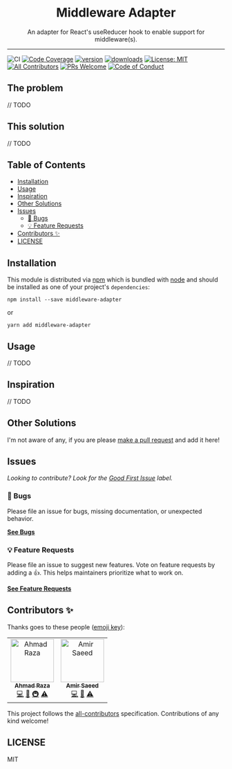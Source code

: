 <div align="center">
<h1>Middleware Adapter</h1>

<p>An adapter for React&#39;s useReducer hook to enable support for middleware(s).</p>
</div>

---

<!-- prettier-ignore-start -->
![CI]
[![Code Coverage][coverage-badge]][coverage]
[![version][version-badge]][package]
[![downloads][downloads-badge]][npmtrends]
[![License: MIT](https://img.shields.io/badge/License-MIT-yellow.svg)][license]
[![All Contributors](https://img.shields.io/badge/all_contributors-2-orange.svg?style=flat-square)](#contributors-)
[![PRs Welcome][prs-badge]][prs]
[![Code of Conduct][coc-badge]][coc]
<!-- prettier-ignore-end -->

## The problem

// TODO

## This solution

// TODO

## Table of Contents

<!-- START doctoc generated TOC please keep comment here to allow auto update -->
<!-- DON'T EDIT THIS SECTION, INSTEAD RE-RUN doctoc TO UPDATE -->

- [Installation](#installation)
- [Usage](#usage)
- [Inspiration](#inspiration)
- [Other Solutions](#other-solutions)
- [Issues](#issues)
  - [🐛 Bugs](#-bugs)
  - [💡 Feature Requests](#-feature-requests)
- [Contributors ✨](#contributors-)
- [LICENSE](#license)

<!-- END doctoc generated TOC please keep comment here to allow auto update -->

## Installation

This module is distributed via [npm][npm] which is bundled with [node][node] and
should be installed as one of your project's `dependencies`:

```
npm install --save middleware-adapter
```

or

```
yarn add middleware-adapter
```

## Usage

// TODO

## Inspiration

// TODO

## Other Solutions

I'm not aware of any, if you are please [make a pull request][prs] and add it
here!

## Issues

_Looking to contribute? Look for the [Good First Issue][good-first-issue]
label._

### 🐛 Bugs

Please file an issue for bugs, missing documentation, or unexpected behavior.

[**See Bugs**][bugs]

### 💡 Feature Requests

Please file an issue to suggest new features. Vote on feature requests by adding
a 👍. This helps maintainers prioritize what to work on.

[**See Feature Requests**][requests]

## Contributors ✨

Thanks goes to these people ([emoji key][emojis]):

<!-- ALL-CONTRIBUTORS-LIST:START - Do not remove or modify this section -->
<!-- prettier-ignore-start -->
<!-- markdownlint-disable -->
<table>
  <tr>
    <td align="center">
      <a href="https://github.com/iamfotx">
        <img src="https://github.com/iamfotx.png" width="100px;" alt="Ahmad Raza"/>
        <br />
        <sub>
          <b>Ahmad Raza</b>
        </sub>
      </a>
      <br />
      <a href="https://github.com/iamfotx/middleware-adapter/commits?author=iamfotx" title="Code">💻</a>
      <a href="https://github.com/iamfotx/middleware-adapter/commits?author=iamfotx" title="Documentation">📖</a> 
      <a href="#infra-iamfotx" title="Infrastructure (Hosting, Build-Tools, etc)">🚇</a>
      <a href="https://github.com/iamfotx/middleware-adapter/commits?author=iamfotx" title="Tests">⚠️</a>
    </td>
    <td align="center">
      <a href="https://github.com/amirsaeed671">
        <img src="https://github.com/amirsaeed671.png" width="100px;" alt="Amir Saeed"/>
        <br />
        <sub>
          <b>Amir Saeed</b>
        </sub>
      </a>
      <br />
      <a href="https://github.com/iamfotx/middleware-adapter/commits?author=amirsaeed671" title="Code">💻</a>
      <a href="https://github.com/iamfotx/middleware-adapter/commits?author=amirsaeed671" title="Documentation">📖</a> 
      <a href="https://github.com/iamfotx/middleware-adapter/commits?author=amirsaeed671" title="Tests">⚠️</a>
    </td>
  </tr>
</table>

<!-- markdownlint-enable -->
<!-- prettier-ignore-end -->

<!-- ALL-CONTRIBUTORS-LIST:END -->

This project follows the [all-contributors][all-contributors] specification.
Contributions of any kind welcome!

## LICENSE

MIT

<!-- prettier-ignore-start -->
[npm]: https://www.npmjs.com
[node]: https://nodejs.org
[license]: https://github.com/iamfotx/middleware-adapter/blob/master/LICENSE
[prs-badge]: https://img.shields.io/badge/PRs-welcome-brightgreen.svg?style=flat-square
[prs]: http://makeapullrequest.com
[coc-badge]: https://img.shields.io/badge/code%20of-conduct-ff69b4.svg?style=flat-square
[coc]: https://github.com/iamfotx/middleware-adapter/blob/master/other/CODE_OF_CONDUCT.md
[emojis]: https://github.com/all-contributors/all-contributors#emoji-key
[all-contributors]: https://github.com/all-contributors/all-contributors
[bugs]: https://github.com/iamfotx/middleware-adapter/issues?utf8=%E2%9C%93&q=is%3Aissue+is%3Aopen+sort%3Acreated-desc+label%3Abug
[requests]: https://github.com/iamfotx/middleware-adapter/issues?utf8=%E2%9C%93&q=is%3Aissue+is%3Aopen+sort%3Areactions-%2B1-desc+label%3Aenhancement
[good-first-issue]: https://github.com/iamfotx/middleware-adapter/issues?utf8=%E2%9C%93&q=is%3Aissue+is%3Aopen+sort%3Areactions-%2B1-desc+label%3Aenhancement+label%3A%22good+first+issue%22
[CI]: https://github.com/iamfotx/middleware-adapter/workflows/CI/badge.svg
[coverage-badge]: https://img.shields.io/codecov/c/github/iamfotx/middleware-adapter.svg?style=flat-square
[coverage]: https://codecov.io/github/iamfotx/middleware-adapter
[version-badge]: https://img.shields.io/npm/v/middleware-adapter.svg?style=flat-square
[package]: https://www.npmjs.com/package/@iamfotx/middleware-adapter
[downloads-badge]: https://img.shields.io/npm/dm/@iamfotx/middleware-adapter.svg?style=flat-square
[npmtrends]: http://www.npmtrends.com/@iamfotx/middleware-adapter
[license-badge]: https://img.shields.io/npm/l/middleware-adapter.svg?style=flat-square
<!-- prettier-ignore-end -->
